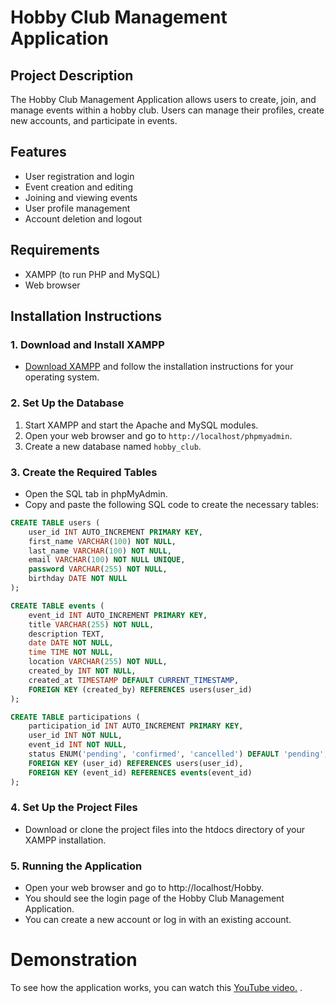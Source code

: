 # Hobby Club Management Application

## Project Description
The Hobby Club Management Application allows users to create, join, and manage events within a hobby club. Users can manage their profiles, create new accounts, and participate in events.

## Features
- User registration and login
- Event creation and editing
- Joining and viewing events
- User profile management
- Account deletion and logout

## Requirements
- XAMPP (to run PHP and MySQL)
- Web browser

## Installation Instructions

### 1. Download and Install XAMPP
- [Download XAMPP](https://www.apachefriends.org/index.html) and follow the installation instructions for your operating system.

### 2. Set Up the Database
1. Start XAMPP and start the Apache and MySQL modules.
2. Open your web browser and go to `http://localhost/phpmyadmin`.
3. Create a new database named `hobby_club`.

### 3. Create the Required Tables
- Open the SQL tab in phpMyAdmin.
- Copy and paste the following SQL code to create the necessary tables:

```sql
CREATE TABLE users (
    user_id INT AUTO_INCREMENT PRIMARY KEY,
    first_name VARCHAR(100) NOT NULL,
    last_name VARCHAR(100) NOT NULL,
    email VARCHAR(100) NOT NULL UNIQUE,
    password VARCHAR(255) NOT NULL,
    birthday DATE NOT NULL
);

CREATE TABLE events (
    event_id INT AUTO_INCREMENT PRIMARY KEY,
    title VARCHAR(255) NOT NULL,
    description TEXT,
    date DATE NOT NULL,
    time TIME NOT NULL,
    location VARCHAR(255) NOT NULL,
    created_by INT NOT NULL,
    created_at TIMESTAMP DEFAULT CURRENT_TIMESTAMP,
    FOREIGN KEY (created_by) REFERENCES users(user_id)
);

CREATE TABLE participations (
    participation_id INT AUTO_INCREMENT PRIMARY KEY,
    user_id INT NOT NULL,
    event_id INT NOT NULL,
    status ENUM('pending', 'confirmed', 'cancelled') DEFAULT 'pending',
    FOREIGN KEY (user_id) REFERENCES users(user_id),
    FOREIGN KEY (event_id) REFERENCES events(event_id)
);

```
### 4. Set Up the Project Files
- Download or clone the project files into the htdocs directory of your XAMPP installation.

### 5. Running the Application
- Open your web browser and go to http://localhost/Hobby.
- You should see the login page of the Hobby Club Management Application.
- You can create a new account or log in with an existing account.

# Demonstration
To see how the application works, you can watch this [YouTube video.](https://youtu.be/Ubmgu1Lq_YU) .
